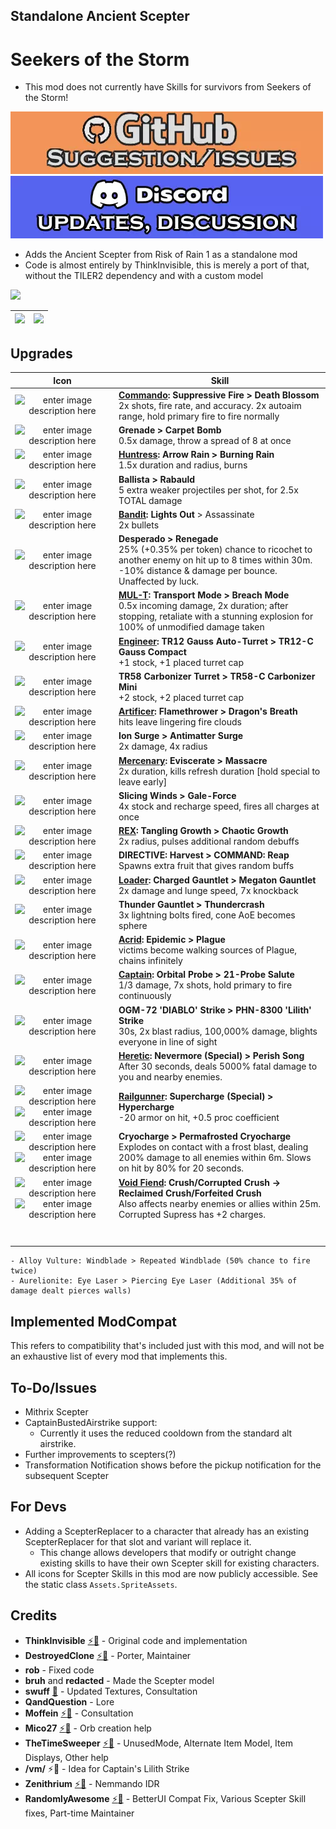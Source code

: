## Standalone Ancient Scepter
# Seekers of the Storm
- This mod does not currently have Skills for survivors from Seekers of the Storm!

[![github issues/request link](https://raw.githubusercontent.com/DestroyedClone/PoseHelper/master/PoseHelper/github_link.webp)](https://github.com/DestroyedClone/AncientScepter/issues) [![discord invite](https://raw.githubusercontent.com/DestroyedClone/PoseHelper/master/PoseHelper/discord_link.webp)](https://discord.gg/DpHu3qXMHK)

- Adds the Ancient Scepter from Risk of Rain 1 as a standalone mod
- Code is almost entirely by ThinkInvisible, this is merely a port of that, without the TILER2 dependency and with a custom model

[![](https://raw.githubusercontent.com/DestroyedClone/AncientScepter/master/AncientScepter/readme/logbookpage.webp)
]()

| ![](https://raw.githubusercontent.com/DestroyedClone/AncientScepter/master/AncientScepter/readme/croco.webp) | ![](https://raw.githubusercontent.com/DestroyedClone/AncientScepter/master/AncientScepter/readme/logbookicon.webp) |
|--|--|

## Upgrades
| Icon | Skill |
|:--:|--|
| ![enter image description here](https://raw.githubusercontent.com/DestroyedClone/AncientScepter/master/AncientScepter_Unity/Assets/AssetBundle/AncientScepter/Icons/Skills/texCommandoR1.png) | **<u>Commando</u>: Suppressive Fire > Death Blossom**<br>2x shots, fire rate, and accuracy. 2x autoaim range, hold primary fire to fire normally</br> | 
| ![enter image description here](https://raw.githubusercontent.com/DestroyedClone/AncientScepter/master/AncientScepter_Unity/Assets/AssetBundle/AncientScepter/Icons/Skills/texCommandoR2.png) | **Grenade > Carpet Bomb**<br>0.5x damage, throw a spread of 8 at once</br> |
| ![enter image description here](https://raw.githubusercontent.com/DestroyedClone/AncientScepter/master/AncientScepter_Unity/Assets/AssetBundle/AncientScepter/Icons/Skills/texHuntressR1.png) | **<u>Huntress</u>: Arrow Rain > Burning Rain**<br>1.5x duration and radius, burns</br> |
| ![enter image description here](https://raw.githubusercontent.com/DestroyedClone/AncientScepter/master/AncientScepter_Unity/Assets/AssetBundle/AncientScepter/Icons/Skills/texHuntressR2.png) | **Ballista > Rabauld**<br>5 extra weaker projectiles per shot, for 2.5x TOTAL damage</br> |
| ![enter image description here](https://raw.githubusercontent.com/DestroyedClone/AncientScepter/master/AncientScepter_Unity/Assets/AssetBundle/AncientScepter/Icons/Skills/texBanditR1.png) | **<u>Bandit</u>: Lights Out** > Assassinate<br>2x bullets</br> |
| ![enter image description here](https://raw.githubusercontent.com/DestroyedClone/AncientScepter/master/AncientScepter_Unity/Assets/AssetBundle/AncientScepter/Icons/Skills/texBanditR2.png) | **Desperado > Renegade**<br>25% (+0.35% per token) chance to ricochet to another enemy on hit up to 8 times within 30m. -10% distance & damage per bounce. Unaffected by luck.</br> |
| ![enter image description here](https://raw.githubusercontent.com/DestroyedClone/AncientScepter/master/AncientScepter_Unity/Assets/AssetBundle/AncientScepter/Icons/Skills/texMultU1.png) | **<u>MUL-T</u>: Transport Mode > Breach Mode**<br>0.5x incoming damage, 2x duration; after stopping, retaliate with a stunning explosion for 100% of unmodified damage taken</br> |
| ![enter image description here](https://raw.githubusercontent.com/DestroyedClone/AncientScepter/master/AncientScepter_Unity/Assets/AssetBundle/AncientScepter/Icons/Skills/texEngiR1.png) | **<u>Engineer</u>: TR12 Gauss Auto-Turret > TR12-C Gauss Compact**<br>+1 stock, +1 placed turret cap</br> |
| ![enter image description here](https://raw.githubusercontent.com/DestroyedClone/AncientScepter/master/AncientScepter_Unity/Assets/AssetBundle/AncientScepter/Icons/Skills/texEngiR2.png) | **TR58 Carbonizer Turret > TR58-C Carbonizer Mini**<br>+2 stock, +2 placed turret cap</br> |
| ![enter image description here](https://github.com/DestroyedClone/AncientScepter/raw/master/AncientScepter_Unity/Assets/AssetBundle/AncientScepter/Icons/Skills/texArtiR1.png) | **<u>Artificer</u>: Flamethrower > Dragon's Breath**<br>hits leave lingering fire clouds</br> |
| ![enter image description here](https://github.com/DestroyedClone/AncientScepter/raw/master/AncientScepter_Unity/Assets/AssetBundle/AncientScepter/Icons/Skills/texArtiR2.png) | **Ion Surge > Antimatter Surge**<br>2x damage, 4x radius</br> |
| ![enter image description here](https://raw.githubusercontent.com/DestroyedClone/AncientScepter/master/AncientScepter_Unity/Assets/AssetBundle/AncientScepter/Icons/Skills/texMercR1.png) | **<u>Mercenary</u>: Eviscerate > Massacre**<br>2x duration, kills refresh duration [hold special to leave early]</br> |
| ![enter image description here](https://raw.githubusercontent.com/DestroyedClone/AncientScepter/master/AncientScepter_Unity/Assets/AssetBundle/AncientScepter/Icons/Skills/texMercR2.png) | **Slicing Winds > Gale-Force**<br>4x stock and recharge speed, fires all charges at once</br> |
| ![enter image description here](https://raw.githubusercontent.com/DestroyedClone/AncientScepter/master/AncientScepter_Unity/Assets/AssetBundle/AncientScepter/Icons/Skills/texRexR1.png) | **<u>REX</u>: Tangling Growth > Chaotic Growth**<br>2x radius, pulses additional random debuffs</br> |
| ![enter image description here](https://raw.githubusercontent.com/DestroyedClone/AncientScepter/master/AncientScepter_Unity/Assets/AssetBundle/AncientScepter/Icons/Skills/texRexR2.png) | **DIRECTIVE: Harvest > COMMAND: Reap**<br>Spawns extra fruit that gives random buffs</br> |
| ![enter image description here](https://raw.githubusercontent.com/DestroyedClone/AncientScepter/master/AncientScepter_Unity/Assets/AssetBundle/AncientScepter/Icons/Skills/texLoaderU1.png) | **<u>Loader</u>: Charged Gauntlet > Megaton Gauntlet**<br>2x damage and lunge speed, 7x knockback</br> |
| ![enter image description here](https://raw.githubusercontent.com/DestroyedClone/AncientScepter/master/AncientScepter_Unity/Assets/AssetBundle/AncientScepter/Icons/Skills/texLoaderU2.png) | **Thunder Gauntlet > Thundercrash**<br>3x lightning bolts fired, cone AoE becomes sphere</br> |
| ![enter image description here](https://github.com/DestroyedClone/AncientScepter/raw/master/AncientScepter_Unity/Assets/AssetBundle/AncientScepter/Icons/Skills/texAcridR1.png) | **<u>Acrid</u>: Epidemic > Plague**<br>victims become walking sources of Plague, chains infinitely</br> |
| ![enter image description here](https://raw.githubusercontent.com/DestroyedClone/AncientScepter/master/AncientScepter_Unity/Assets/AssetBundle/AncientScepter/Icons/Skills/texCapU1.png) | **<u>Captain</u>: Orbital Probe > 21-Probe Salute**<br>1/3 damage, 7x shots, hold primary to fire continuously</br> |
| ![enter image description here](https://raw.githubusercontent.com/DestroyedClone/AncientScepter/master/AncientScepter_Unity/Assets/AssetBundle/AncientScepter/Icons/Skills/texCapU2.png) | **OGM-72 'DIABLO' Strike > PHN-8300 'Lilith' Strike**<br>30s, 2x blast radius, 100,000% damage, blights everyone in line of sight</br> |
| ![enter image description here](https://raw.githubusercontent.com/DestroyedClone/AncientScepter/master/AncientScepter_Unity/Assets/AssetBundle/AncientScepter/Icons/Skills/texHereticR2.png) | **<u>Heretic</u>: Nevermore (Special) > Perish Song**<br>After 30 seconds, deals 5000% fatal damage to you and nearby enemies.</br> |
| ![enter image description here](https://raw.githubusercontent.com/DestroyedClone/AncientScepter/master/AncientScepter_Unity/Assets/AssetBundle/AncientScepter/Icons/Skills/texRailgunnerR1.png)![enter image description here](https://raw.githubusercontent.com/DestroyedClone/AncientScepter/master/AncientScepter_Unity/Assets/AssetBundle/AncientScepter/Icons/Skills/texRailgunnerP1.png) | **<u>Railgunner</u>: Supercharge (Special) > Hypercharge**<br>-20 armor on hit, +0.5 proc coefficient</br> |
| ![enter image description here](https://raw.githubusercontent.com/DestroyedClone/AncientScepter/master/AncientScepter_Unity/Assets/AssetBundle/AncientScepter/Icons/Skills/texRailgunnerR2.png)![enter image description here](https://raw.githubusercontent.com/DestroyedClone/AncientScepter/master/AncientScepter_Unity/Assets/AssetBundle/AncientScepter/Icons/Skills/texRailgunnerP2.png) | **Cryocharge > Permafrosted Cryocharge**<br>Explodes on contact with a frost blast, dealing 200% damage to all enemies within 6m. Slows on hit by 80% for 20 seconds.</br> |
| ![enter image description here](https://raw.githubusercontent.com/DestroyedClone/AncientScepter/master/AncientScepter_Unity/Assets/AssetBundle/AncientScepter/Icons/Skills/texVoidFiendR1.png)![enter image description here](https://raw.githubusercontent.com/DestroyedClone/AncientScepter/master/AncientScepter_Unity/Assets/AssetBundle/AncientScepter/Icons/Skills/texVoidFiendR1C.png) | **<u>Void Fiend</u>: Crush/Corrupted Crush -> Reclaimed Crush/Forfeited Crush**<br>Also affects nearby enemies or allies within 25m. Corrupted Supress has +2 charges.</br> |
|  | <br></br> |

    - Alloy Vulture: Windblade > Repeated Windblade (50% chance to fire twice)
    - Aurelionite: Eye Laser > Piercing Eye Laser (Additional 35% of damage dealt pierces walls)

## Implemented ModCompat
This refers to compatibility that's included just with this mod, and will not be an exhaustive list of every mod that implements this.

## To-Do/Issues
* Mithrix Scepter
* CaptainBustedAirstrike support:
	* Currently it uses the reduced cooldown from the standard alt airstrike.
* Further improvements to scepters(?)
* Transformation Notification shows before the pickup notification for the subsequent Scepter

## For Devs
- Adding a ScepterReplacer to a character that already has an existing ScepterReplacer for that slot and variant will replace it.
	- This change allows developers that modify or outright change existing skills to have their own Scepter skill for existing characters.
- All icons for Scepter Skills in this mod are now publicly accessible. See the static class `Assets.SpriteAssets`.

## Credits
* **ThinkInvisible** [⚡](https://thunderstore.io/package/ThinkInvis/)[🐙](https://github.com/ThinkInvis) - Original code and implementation
* **DestroyedClone** [⚡](https://thunderstore.io/package/DestroyedClone/)[🐙](https://github.com/DestroyedClone) - Porter, Maintainer
* **rob** - Fixed code
* **bruh** and **redacted** - Made the Scepter model
* **swuff** [🐙](https://github.com/swuff-star) - Updated Textures, Consultation
* **QandQuestion**  - Lore
* **Moffein** [⚡](https://thunderstore.io/package/Moffein/)[🐙](https://github.com/Moffein) - Consultation
* **Mico27** [⚡](https://thunderstore.io/package/Mico27/)[🐙](https://github.com/Mico27/) - Orb creation help
* **TheTimeSweeper** [⚡](https://thunderstore.io/package/TheTimesweeper/)[🐙](https://github.com/TheTimeSweeper) - UnusedMode, Alternate Item Model, Item Displays, Other help
* **/vm/** ⚡🐙 - Idea for Captain's Lilith Strike
* **Zenithrium** [⚡](https://thunderstore.io/package/Zenithrium/)[🐙](https://github.com/Zenithrium/) - Nemmando IDR
* **RandomlyAwesome** [⚡](https://thunderstore.io/package/RandomlyAwesome/)[🐙](https://github.com/yekoc) - BetterUI Compat Fix, Various Scepter Skill fixes, Part-time Maintainer
